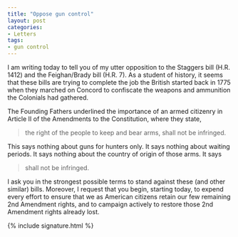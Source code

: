 ```yaml
---
title: "Oppose gun control"
layout: post
categories:
- Letters
tags:
- gun control
---
```


I am writing today to tell you of my utter opposition to the Staggers bill (H.R. 1412) and the Feighan/Brady bill (H.R. 7). As a student of history, it seems that these bills are trying to complete the job the British started back in 1775 when they marched on Concord to confiscate the weapons and ammunition the Colonials had gathered.

The Founding Fathers underlined the importance of an armed citizenry in Article II of the Amendments to the Constitution, where they state,

> the right of the people to keep and bear arms, shall not be infringed.

This says nothing about guns for hunters only. It says nothing about waiting periods. It says nothing about the country of origin of those arms. It says

> shall not be infringed.

I ask you in the strongest possible terms to stand against these (and other similar) bills. Moreover, I request that you begin, starting today, to expend every effort to ensure that we as American citizens retain our few remaining 2nd Amendment rights, and to campaign actively to restore those 2nd Amendment rights already lost.

{% include signature.html %}
